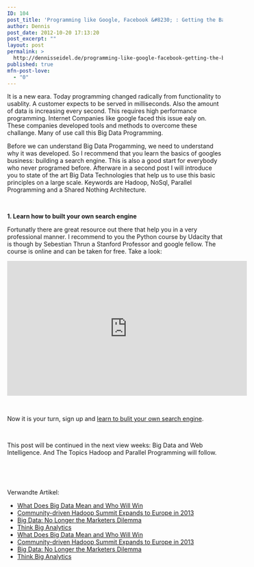```yaml
---
ID: 104
post_title: 'Programming like Google, Facebook &#8230; : Getting the Basics'
author: Dennis
post_date: 2012-10-20 17:13:20
post_excerpt: ""
layout: post
permalink: >
  http://dennisseidel.de/programming-like-google-facebook-getting-the-basics/
published: true
mfn-post-love:
  - "0"
---
```

<p>It is a new eara. Today programming changed radically from functionality to usablity. A customer expects to be served in milliseconds. Also the amount of data is increasing every second.&nbsp;This requires high performance programming. Internet Companies like google faced this issue ealy on. These companies developed tools and methods to overcome these challange. Many of use call this Big Data Programming.&nbsp;

Before we can understand Big Data Progamming, we need to understand why it was developed. So I recommend that you learn the basics of googles business: building a search engine. This is also a good start for everybody who never programed before. Afterware in a second post I will introduce you to state of the art Big Data Technologies that help us to use this basic principles on a large scale. Keywords are Hadoop, NoSql, Parallel Programming and a Shared Nothing Architecture.&nbsp;

&nbsp;

<strong>1. Learn how to built your own search engine</strong>

Fortunatly there are great resource out there that help you in a very professional manner. I recommend to you the Python course by Udacity that is though by Sebestian Thrun a Stanford Professor and google fellow. The course is online and can be taken for free. Take a look:

<iframe width="560" height="315" src="http://www.youtube.com/embed/BQHMLD9bwq4" frameborder="0"></iframe>

&nbsp;

Now it is your turn, sign up and <a href="http://www.udacity.com/overview/Course/cs101/CourseRev/apr2012">learn to bulit your own search engine</a>.&nbsp;

&nbsp;

This post will be continued in the next view weeks: Big Data and Web Intelligence. And The Topics Hadoop and Parallel Programming will follow.&nbsp;

&nbsp;

&nbsp;</p><div class="zemanta-articles">Verwandte Artikel:
 <ul class="zemanta-articles"><li><a href="http://www.slideshare.net/BigDataCloud/what-does-big-data-mean-and-who-will-win">What Does Big Data Mean and Who Will Win</a></li><li><a href="http://www.virtual-strategy.com/2012/10/19/community-driven-hadoop-summit-expands-europe-2013">Community-driven Hadoop Summit Expands to Europe in 2013</a></li><li><a href="http://www.customerthink.com/blog/big_data_no_longer_the_marketers_dilemma">Big Data: No Longer the Marketers Dilemma</a></li><li><a href="http://decisionstats.com/2012/10/15/think-big-analytics/">Think Big Analytics</a></li><li><a href="http://www.slideshare.net/BigDataCloud/what-does-big-data-mean-and-who-will-win">What Does Big Data Mean and Who Will Win</a></li><li><a href="http://www.virtual-strategy.com/2012/10/19/community-driven-hadoop-summit-expands-europe-2013">Community-driven Hadoop Summit Expands to Europe in 2013</a></li><li><a href="http://www.customerthink.com/blog/big_data_no_longer_the_marketers_dilemma">Big Data: No Longer the Marketers Dilemma</a></li><li><a href="http://decisionstats.com/2012/10/15/think-big-analytics/">Think Big Analytics</a></li></ul><div class="zemanta-pixie"><img class="zemanta-pixie-img" src="http://img.zemanta.com/pixy.gif?x-id=94756d94-8812-86ba-84d3-d2dfdd7bfb82" alt="" /></div></div>